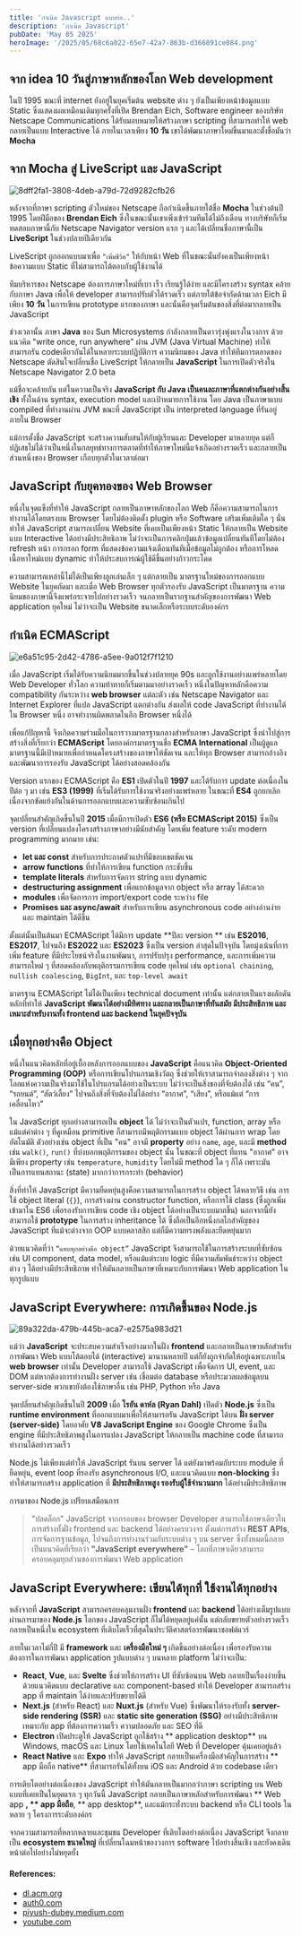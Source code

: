 ```yaml
--- 
title: 'กำเนิด Javascript แบบย่อ..'
description: 'กำเนิด Javascript'
pubDate: 'May 05 2025'
heroImage: '/2025/05/68c6a022-65e7-42a7-863b-d366891ce084.png'
---
```


## จาก idea 10 วันสู่ภาษาหลักของโลก Web development

ในปี 1995 ขณะที่ internet ยังอยู่ในยุคเริ่มต้น website ต่าง ๆ ยังเป็นเพียงหน้าข้อมูลแบบ Static ซึ่งแสดงผลเหมือนเดิมทุกครั้งที่เปิด Brendan Eich, Software engineer ของบริษัท Netscape Communications ได้รับมอบหมายให้สร้างภาษา scripting ที่สามารถทำให้ web กลายเป็นแบบ Interactive ได้ ภายในเวลาเพียง **10 วัน** เขาได้พัฒนาภาษาใหม่ขึ้นมาและตั้งชื่อมันว่า **Mocha**

## จาก Mocha สู่ LiveScript และ JavaScript
![8dff2fa1-3808-4deb-a79d-72d9282cfb26](/2025/05/8dff2fa1-3808-4deb-a79d-72d9282cfb26.png)

หลังจากที่ภาษา scripting ตัวใหม่ของ Netscape ถือกำเนิดขึ้นภายใต้ชื่อ **Mocha** ในช่วงต้นปี 1995 โดยฝีมือของ **Brendan Eich** ซึ่งในขณะนั้นเขาเพิ่งเข้าร่วมทีมได้ไม่ถึงเดือน ทางบริษัทก็เริ่มทดสอบภาษานี้กับ Netscape Navigator version แรก ๆ และได้เปลี่ยนชื่อภาษานี้เป็น **LiveScript** ในช่วงปลายปีเดียวกัน

LiveScript ถูกออกแบบมาเพื่อ `"เพิ่มชีวิต"` ให้กับหน้า Web ที่ในขณะนั้นยังคงเป็นเพียงหน้าข้อความแบบ Static ที่ไม่สามารถโต้ตอบกับผู้ใช้งานได้

ทีมบริหารของ Netscape ต้องการภาษาใหม่ที่เบา เร็ว เรียนรู้ได้ง่าย และมีโครงสร้าง syntax คล้ายกับภาษา Java เพื่อให้ developer สามารถปรับตัวได้รวดเร็ว แต่ภายใต้ข้อจำกัดด้านเวลา Eich มีเพียง **10 วัน** ในการเขียน prototype แรกของภาษา และนั่นคือจุดเริ่มต้นของสิ่งที่ต่อมากลายเป็น JavaScript

ช่วงเวลานั้น ภาษา **Java** ของ Sun Microsystems กำลังกลายเป็นดาวรุ่งพุ่งแรงในวงการ ด้วยแนวคิด "write once, run anywhere" ผ่าน JVM (Java Virtual Machine) ทำให้สามารถรัน codeเดียวกันได้ในหลายระบบปฏิบัติการ ความนิยมของ Java ทำให้ทีมการตลาดของ Netscape ตัดสินใจเปลี่ยนชื่อ LiveScript ให้กลายเป็น **JavaScript** ในการเปิดตัวจริงใน Netscape Navigator 2.0 beta

แม้ชื่อจะคล้ายกัน แต่ในความเป็นจริง **JavaScript กับ Java เป็นคนละภาษาที่แตกต่างกันอย่างสิ้นเชิง** ทั้งในด้าน syntax, execution model และเป้าหมายการใช้งาน โดย Java เป็นภาษาแบบ compiled ที่ทำงานผ่าน JVM ขณะที่ JavaScript เป็น interpreted language ที่รันอยู่ภายใน Browser 

แม้การตั้งชื่อ JavaScript จะสร้างความสับสนให้กับผู้เรียนและ Developer มาหลายยุค แต่ก็ปฏิเสธไม่ได้ว่าเป็นหนึ่งในกลยุทธ์ทางการตลาดที่ทำให้ภาษาใหม่นี้แจ้งเกิดอย่างรวดเร็ว และกลายเป็นส่วนหนึ่งของ Browser เกือบทุกตัวในเวลาต่อมา

## JavaScript กับยุคทองของ Web Browser

หนึ่งในจุดแข็งที่ทำให้ JavaScript กลายเป็นภาษาหลักของโลก Web ก็คือความสามารถในการทำงานได้โดยตรงบน Browser โดยไม่ต้องติดตั้ง plugin หรือ Software เสริมเพิ่มเติมใด ๆ นั่นทำให้ JavaScript สามารถเปลี่ยน Website ที่เคยเป็นเพียงหน้า Static ให้กลายเป็น Website แบบ Interactive ได้อย่างมีประสิทธิภาพ ไม่ว่าจะเป็นการคลิกปุ่มแล้วข้อมูลเปลี่ยนทันทีโดยไม่ต้อง refresh หน้า การกรอก form ที่แสดงข้อความแจ้งเตือนทันทีเมื่อข้อมูลไม่ถูกต้อง หรือการโหลดเนื้อหาใหม่แบบ dynamic ทำให้ประสบการณ์ผู้ใช้ดีขึ้นอย่างก้าวกระโดด

ความสามารถเหล่านี้ไม่ได้เป็นเพียงลูกเล่นเล็ก ๆ แต่กลายเป็น มาตรฐานใหม่ของการออกแบบ Website ในยุคถัดมา และเมื่อ Web Browser ทุกตัวรองรับ JavaScript เป็นมาตรฐาน ความนิยมของภาษานี้จึงแพร่กระจายไปอย่างรวดเร็ว จนกลายเป็นรากฐานสำคัญของการพัฒนา Web application ยุคใหม่ ไม่ว่าจะเป็น Website ขนาดเล็กหรือระบบระดับองค์กร

## กำเนิด ECMAScript
![e6a51c95-2d42-4786-a5ee-9a012f7f1210](/2025/05/e6a51c95-2d42-4786-a5ee-9a012f7f1210.png)

เมื่อ JavaScript เริ่มได้รับความนิยมมากขึ้นในช่วงปลายยุค 90s และถูกใช้งานอย่างแพร่หลายโดย Web Developer ทั่วโลก ความท้าทายก็เริ่มตามมาอย่างรวดเร็ว หนึ่งในปัญหาหลักคือความ compatibility กันระหว่าง **web browser** แต่ละตัว เช่น Netscape Navigator และ Internet Explorer ที่แปล JavaScript แตกต่างกัน ส่งผลให้ code JavaScript ที่ทำงานได้ใน Browser หนึ่ง อาจทำงานผิดพลาดในอีก Browser หนึ่งได้

เพื่อแก้ปัญหานี้ จึงเกิดความร่วมมือในการวางมาตรฐานกลางสำหรับภาษา JavaScript ซึ่งนำไปสู่การสร้างสิ่งที่เรียกว่า **ECMAScript** โดยองค์กรมาตรฐานชื่อ **ECMA International** เป็นผู้ดูแล มาตรฐานนี้มีเป้าหมายเพื่อกำหนดโครงสร้างของภาษาให้ชัดเจน และให้ทุก Browser สามารถอ้างอิงและพัฒนาการรองรับ JavaScript ได้อย่างสอดคล้องกัน

Version แรกของ ECMAScript คือ **ES1** เปิดตัวในปี **1997** และได้รับการ update ต่อเนื่องในปีต่อ ๆ มา เช่น **ES3 (1999)** ที่เริ่มได้รับการใช้งานจริงอย่างแพร่หลาย ในขณะที่ **ES4** ถูกยกเลิกเนื่องจากขัดแย้งกันในด้านการออกแบบและความซับซ้อนเกินไป

จุดเปลี่ยนสำคัญเกิดขึ้นในปี **2015** เมื่อมีการเปิดตัว **ES6 (หรือ ECMAScript 2015)** ซึ่งเป็น version ที่เปลี่ยนแปลงโครงสร้างภาษาอย่างมีนัยสำคัญ โดยเพิ่ม feature ระดับ modern programming มากมาย เช่น:

* **let และ const** สำหรับการประกาศตัวแปรที่มีขอบเขตชัดเจน
* **arrow functions** ที่ทำให้การเขียน function กระชับขึ้น
* **template literals** สำหรับการจัดการ string แบบ dynamic
* **destructuring assignment** เพื่อแยกข้อมูลจาก object หรือ array ได้สะดวก
* **modules** เพื่อจัดการการ import/export code ระหว่าง file
* **Promises และ async/await** สำหรับการเขียน asynchronous code อย่างอ่านง่ายและ maintain ได้ดีขึ้น

ตั้งแต่นั้นเป็นต้นมา ECMAScript ได้มีการ update **ปีละ version ** เช่น **ES2016**, **ES2017**, ไปจนถึง **ES2022** และ **ES2023** ซึ่งเป็น version ล่าสุดในปัจจุบัน โดยมุ่งเน้นที่การเพิ่ม feature ที่มีประโยชน์จริงในงานพัฒนา, การปรับปรุง performance, และการเพิ่มความสามารถใหม่ ๆ ที่สอดคล้องกับพฤติกรรมการเขียน code ยุคใหม่ เช่น `optional chaining`, `nullish coalescing`, `BigInt`, และ `top-level await`

มาตรฐาน ECMAScript ไม่ได้เป็นเพียง technical document เท่านั้น แต่กลายเป็นแรงผลักดันหลักที่ทำให้ **JavaScript พัฒนาได้อย่างมีทิศทาง และกลายเป็นภาษาที่ทันสมัย มีประสิทธิภาพ และเหมาะสำหรับงานทั้ง frontend และ backend ในยุคปัจจุบัน**

## เมื่อทุกอย่างคือ Object

หนึ่งในแนวคิดหลักที่อยู่เบื้องหลังการออกแบบของ **JavaScript** คือแนวคิด **Object-Oriented Programming (OOP)** หรือการเขียนโปรแกรมเชิงวัตถุ ซึ่งช่วยให้เราสามารถจำลองสิ่งต่าง ๆ จากโลกแห่งความเป็นจริงมาใช้ในโปรแกรมได้อย่างเป็นระบบ ไม่ว่าจะเป็นสิ่งของที่จับต้องได้ เช่น “คน”, “รถยนต์”, “สัตว์เลี้ยง” ไปจนถึงสิ่งที่จับต้องไม่ได้อย่าง “อากาศ”, “เสียง”, หรือแม้แต่ “การเคลื่อนไหว”

ใน JavaScript ทุกอย่างสามารถเป็น **object** ได้ ไม่ว่าจะเป็นตัวแปร, function, array หรือแม้แต่ค่าต่าง ๆ ที่ดูเหมือน primitive ก็สามารถมีพฤติกรรมแบบ object ได้ผ่านการ wrap โดยอัตโนมัติ ตัวอย่างเช่น object ที่เป็น "คน" อาจมี **property** อย่าง `name`, `age`, และมี **method** เช่น `walk()`, `run()` ที่บ่งบอกพฤติกรรมของ object นั้น ในขณะที่ object ที่แทน "อากาศ" อาจมีเพียง property เช่น `temperature`, `humidity` โดยไม่มี method ใด ๆ ก็ได้ เพราะมันเป็นการแทนสถานะ (state) มากกว่าการกระทำ (behavior)

สิ่งที่ทำให้ JavaScript มีความยืดหยุ่นสูงคือความสามารถในการสร้าง object ได้หลายวิธี เช่น การใช้ object literal (`{}`), การสร้างผ่าน constructor function, หรือการใช้ class (ซึ่งถูกเพิ่มเข้ามาใน ES6 เพื่อรองรับการเขียน code เชิง object ได้อย่างเป็นระบบมากขึ้น) นอกจากนี้ยังสามารถใช้ **prototype** ในการสร้าง inheritance ได้ ซึ่งถือเป็นอีกหนึ่งกลไกสำคัญของ JavaScript ที่แม้จะต่างจาก OOP แบบคลาสสิก แต่ก็มีความทรงพลังและยืดหยุ่นมาก

ด้วยแนวคิดที่ว่า `“แทบทุกอย่างคือ object”` JavaScript จึงสามารถใช้ในการสร้างระบบที่ซับซ้อน เช่น UI component, data model, หรือแม้แต่ระบบ logic ที่มีความสัมพันธ์ระหว่าง object ต่าง ๆ ได้อย่างมีประสิทธิภาพ ทำให้มันกลายเป็นภาษาที่เหมาะกับการพัฒนา Web application ในทุกรูปแบบ

## JavaScript Everywhere: การเกิดขึ้นของ Node.js
![89a322da-479b-445b-aca7-e2575a983d21](/2025/05/89a322da-479b-445b-aca7-e2575a983d21.png)

แม้ว่า **JavaScript** จะประสบความสำเร็จอย่างมากในฝั่ง **frontend** และกลายเป็นภาษาหลักสำหรับการพัฒนา Web แบบโต้ตอบได้ (interactive) มานานหลายปี แต่ก็ยังถูกจำกัดให้อยู่เฉพาะภายใน **web browser** เท่านั้น Developer สามารถใช้ JavaScript เพื่อจัดการ UI, event, และ DOM แต่หากต้องการทำงานฝั่ง server เช่น เชื่อมต่อ database หรือประมวลผลข้อมูลบน server-side พวกเขายังต้องใช้ภาษาอื่น เช่น PHP, Python หรือ Java

จุดเปลี่ยนสำคัญเกิดขึ้นในปี **2009** เมื่อ **ไรอัน ดาห์ล (Ryan Dahl)** เปิดตัว **Node.js** ซึ่งเป็น **runtime environment** ที่ออกแบบมาเพื่อให้สามารถรัน JavaScript ได้บน **ฝั่ง server (server-side)** โดยอาศัย **V8 JavaScript Engine** ของ Google Chrome ซึ่งเป็น engine ที่มีประสิทธิภาพสูงในการแปลง JavaScript ให้กลายเป็น machine code ที่สามารถทำงานได้อย่างรวดเร็ว

Node.js ไม่เพียงแต่ทำให้ JavaScript รันบน server ได้ แต่ยังมาพร้อมกับระบบ module ที่ยืดหยุ่น, event loop ที่รองรับ asynchronous I/O, และแนวคิดแบบ **non-blocking** ซึ่งทำให้สามารถสร้าง application ที่ **มีประสิทธิภาพสูง รองรับผู้ใช้จำนวนมาก** ได้อย่างมีประสิทธิภาพ

การมาของ Node.js เปรียบเสมือนการ

> "ปลดล็อก" JavaScript จากกรอบของ browser Developer สามารถใช้ภาษาเดียวในการสร้างทั้งฝั่ง frontend และ backend ได้อย่างครบวงจร ตั้งแต่การสร้าง **REST APIs**, การจัดการฐานข้อมูล, ไปจนถึงการทำงานร่วมกับระบบต่าง ๆ บน server ซึ่งทั้งหมดนี้กลายเป็นแนวคิดที่เรียกว่า **"JavaScript everywhere"** – โลกที่ภาษาเดียวสามารถครอบคลุมทุกส่วนของการพัฒนา Web application 

## JavaScript Everywhere: เขียนได้ทุกที่ ใช้งานได้ทุกอย่าง
หลังจากที่ **JavaScript** สามารถครอบคลุมงานฝั่ง **frontend** และ **backend** ได้อย่างเต็มรูปแบบผ่านการมาของ **Node.js** โลกของ JavaScript ก็ไม่ได้หยุดอยู่แค่นั้น แต่กลับขยายตัวอย่างรวดเร็ว กลายเป็นหนึ่งใน ecosystem ที่เติบโตเร็วที่สุดในประวัติศาสตร์การพัฒนาซอฟต์แวร์

ภายในเวลาไม่กี่ปี มี **framework** และ **เครื่องมือใหม่ ๆ** เกิดขึ้นอย่างต่อเนื่อง เพื่อรองรับความต้องการในการพัฒนา application รูปแบบต่าง ๆ บนหลาย platform ไม่ว่าจะเป็น:

* **React**, **Vue**, และ **Svelte** ซึ่งช่วยให้การสร้าง UI ที่ซับซ้อนบน Web กลายเป็นเรื่องง่ายขึ้น ด้วยแนวคิดแบบ declarative และ component-based ทำให้ Developer สามารถสร้าง app ที่ maintain ได้ง่ายและปรับขยายได้ดี
* **Next.js** (สำหรับ React) และ **Nuxt.js** (สำหรับ Vue) ซึ่งพัฒนาให้รองรับทั้ง **server-side rendering (SSR)** และ **static site generation (SSG)** อย่างมีประสิทธิภาพ เหมาะกับ app ที่ต้องการความเร็ว ความปลอดภัย และ SEO ที่ดี
* **Electron** เปิดประตูให้ JavaScript ถูกใช้สร้าง ** application desktop** บน Windows, macOS และ Linux โดยใช้เทคโนโลยี Web ที่ Developer คุ้นเคยอยู่แล้ว
* **React Native** และ **Expo** ทำให้ JavaScript กลายเป็นเครื่องมือสำคัญในการสร้าง ** app มือถือ native** ที่สามารถรันได้ทั้งบน iOS และ Android ด้วย codebase เดียว

การเติบโตอย่างต่อเนื่องของ JavaScript ทำให้มันกลายเป็นมากกว่าภาษา scripting บน Web แบบที่เคยเป็นในยุคแรก ๆ ทุกวันนี้ JavaScript กลายเป็นภาษาหลักสำหรับการพัฒนา ** Web app **, ** app มือถือ**, ** app desktop**, และแม้กระทั่งระบบ backend หรือ CLI tools ในหลาย ๆ โครงการระดับองค์กร

จากความสามารถที่หลากหลายและชุมชน Developer ที่เติบโตอย่างต่อเนื่อง JavaScript จึงกลายเป็น **ecosystem ขนาดใหญ่** ที่เปลี่ยนโฉมหน้าของวงการ software ไปอย่างสิ้นเชิง และยังคงเดินหน้าต่อไปอย่างไม่หยุดยั้ง

#### References:
- [dl.acm.org](https://dl.acm.org/doi/pdf/10.1145/3386327)
- [auth0.com](https://auth0.com/blog/a-brief-history-of-javascript/)
- [piyush-dubey.medium.com](https://piyush-dubey.medium.com/the-journey-of-javascript-from-mocha-to-a-web-powerhouse-63e4ee533b53)
- [youtube.com](https://www.youtube.com/watch?v=9gNCWUEvLAI)
